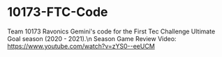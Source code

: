 # 10173-FTC-Code

Team 10173 Ravonics Gemini's code for the First Tec Challenge Ultimate Goal season (2020 - 2021).\n
Season Game Review Video:  https://www.youtube.com/watch?v=zYS0--eeUCM

